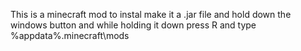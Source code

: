 This is a minecraft mod to instal make it a .jar file and hold down the windows button and while holding it down press R and type %appdata%\.minecraft\mods
